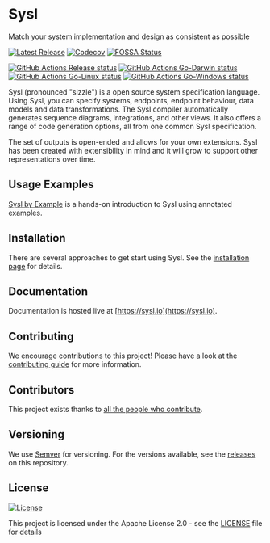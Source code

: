 # Sysl
Match your system implementation and design as consistent as possible

[![Latest Release](https://img.shields.io/github/v/release/anz-bank/sysl?color=%2300ADD8)](https://github.com/joshcarp/sysl-printing/releases)
[![Codecov](https://img.shields.io/codecov/c/github/anz-bank/sysl/master.svg)](https://codecov.io/gh/anz-bank/sysl/branch/master)
[![FOSSA Status](https://app.fossa.com/api/projects/git%2Bgithub.com%2Fanz-bank%2Fsysl.svg?type=shield)](https://app.fossa.com/projects/git%2Bgithub.com%2Fanz-bank%2Fsysl?ref=badge_shield)

[![GitHub Actions Release status](https://github.com/joshcarp/sysl-printing/workflows/Release/badge.svg)](https://github.com/joshcarp/sysl-printing/actions?query=workflow%3ARelease)
[![GitHub Actions Go-Darwin status](https://github.com/joshcarp/sysl-printing/workflows/Go-Darwin/badge.svg)](https://github.com/joshcarp/sysl-printing/actions?query=workflow%3AGo-Darwin)
[![GitHub Actions Go-Linux status](https://github.com/joshcarp/sysl-printing/workflows/Go-Linux/badge.svg)](https://github.com/joshcarp/sysl-printing/actions?query=workflow%3AGo-Linux)
[![GitHub Actions Go-Windows status](https://github.com/joshcarp/sysl-printing/workflows/Go-Windows/badge.svg)](https://github.com/joshcarp/sysl-printing/actions?query=workflow%3AGo-Windows)

Sysl (pronounced "sizzle") is a open source system specification language. Using Sysl, you
can specify systems, endpoints, endpoint behaviour, data models and data
transformations. The Sysl compiler automatically generates sequence diagrams,
integrations, and other views. It also offers a range of code generation
options, all from one common Sysl specification.

The set of outputs is open-ended and allows for your own extensions. Sysl has
been created with extensibility in mind and it will grow to support other
representations over time.

## Usage Examples

[Sysl by Example](https://sysl.io/docs/byexample/) is a hands-on introduction to Sysl using annotated examples.

## Installation

There are several approaches to get start using Sysl. See the [installation page](https://sysl.io/docs/installation/) for details.

## Documentation

Documentation is hosted live at [https://sysl.io](https://sysl.io).

## Contributing

We encourage contributions to this project! Please have a look at the
[contributing guide](docs/CONTRIBUTING.md) for more information.

## Contributors

This project exists thanks to [all the people who contribute](https://github.com/joshcarp/sysl-printing/graphs/contributors).

## Versioning

We use [Semver](https://semver.org/) for versioning. For the versions available, see the [releases](https://github.com/joshcarp/sysl-printing/releases) on this repository.

## License

[![License](https://img.shields.io/github/license/anz-bank/sysl)](https://github.com/joshcarp/sysl-printing/blob/master/LICENSE)

This project is licensed under the Apache License 2.0 - see the [LICENSE](LICENSE) file for details




